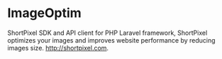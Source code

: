 # ImageOptim
ShortPixel SDK and API client for PHP Laravel framework, ShortPixel optimizes your images and improves website performance by reducing images size. http://shortpixel.com.
